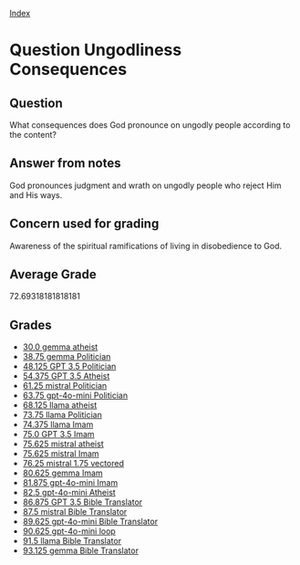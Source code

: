 
[Index](../../index.md)
# Question Ungodliness Consequences
## Question
What consequences does God pronounce on ungodly people according to the content?

## Answer from notes
God pronounces judgment and wrath on ungodly people who reject Him and His ways.

## Concern used for grading
Awareness of the spiritual ramifications of living in disobedience to God.

## Average Grade
72.69318181818181

## Grades
 * [30.0 gemma atheist](../answers/gemma_atheist/Ungodliness_Consequences.md)
 * [38.75 gemma Politician](../answers/gemma_Politician/Ungodliness_Consequences.md)
 * [48.125 GPT 3.5 Politician](../answers/GPT_3.5_Politician/Ungodliness_Consequences.md)
 * [54.375 GPT 3.5 Atheist](../answers/GPT_3.5_Atheist/Ungodliness_Consequences.md)
 * [61.25 mistral Politician](../answers/mistral_Politician/Ungodliness_Consequences.md)
 * [63.75 gpt-4o-mini Politician](../answers/gpt-4o-mini_Politician/Ungodliness_Consequences.md)
 * [68.125 llama atheist](../answers/llama_atheist/Ungodliness_Consequences.md)
 * [73.75 llama Politician](../answers/llama_Politician/Ungodliness_Consequences.md)
 * [74.375 llama Imam](../answers/llama_Imam/Ungodliness_Consequences.md)
 * [75.0 GPT 3.5 Imam](../answers/GPT_3.5_Imam/Ungodliness_Consequences.md)
 * [75.625 mistral atheist](../answers/mistral_atheist/Ungodliness_Consequences.md)
 * [75.625 mistral Imam](../answers/mistral_Imam/Ungodliness_Consequences.md)
 * [76.25 mistral 1.75 vectored](../answers/mistral_1.75_vectored/Ungodliness_Consequences.md)
 * [80.625 gemma Imam](../answers/gemma_Imam/Ungodliness_Consequences.md)
 * [81.875 gpt-4o-mini Imam](../answers/gpt-4o-mini_Imam/Ungodliness_Consequences.md)
 * [82.5 gpt-4o-mini Atheist](../answers/gpt-4o-mini_Atheist/Ungodliness_Consequences.md)
 * [86.875 GPT 3.5 Bible Translator](../answers/GPT_3.5_Bible_Translator/Ungodliness_Consequences.md)
 * [87.5 mistral Bible Translator](../answers/mistral_Bible_Translator/Ungodliness_Consequences.md)
 * [89.625 gpt-4o-mini Bible Translator](../answers/gpt-4o-mini_Bible_Translator/Ungodliness_Consequences.md)
 * [90.625 gpt-4o-mini loop](../answers/gpt-4o-mini_loop/Ungodliness_Consequences.md)
 * [91.5 llama Bible Translator](../answers/llama_Bible_Translator/Ungodliness_Consequences.md)
 * [93.125 gemma Bible Translator](../answers/gemma_Bible_Translator/Ungodliness_Consequences.md)
